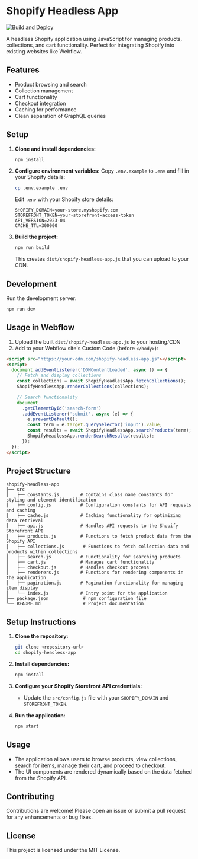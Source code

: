 # Shopify Headless App

[![Build and Deploy](https://github.com/yourusername/shopify-headless-app/actions/workflows/build-and-deploy.yml/badge.svg)](https://github.com/yourusername/shopify-headless-app/actions/workflows/build-and-deploy.yml)

A headless Shopify application using JavaScript for managing products, collections, and cart functionality. Perfect for integrating Shopify into existing websites like Webflow.

## Features

- Product browsing and search
- Collection management
- Cart functionality
- Checkout integration
- Caching for performance
- Clean separation of GraphQL queries

## Setup

1. **Clone and install dependencies:**

   ```bash
   npm install
   ```

2. **Configure environment variables:**
   Copy `.env.example` to `.env` and fill in your Shopify details:

   ```bash
   cp .env.example .env
   ```

   Edit `.env` with your Shopify store details:

   ```
   SHOPIFY_DOMAIN=your-store.myshopify.com
   STOREFRONT_TOKEN=your-storefront-access-token
   API_VERSION=2023-04
   CACHE_TTL=300000
   ```

3. **Build the project:**
   ```bash
   npm run build
   ```
   This creates `dist/shopify-headless-app.js` that you can upload to your CDN.

## Development

Run the development server:

```bash
npm run dev
```

## Usage in Webflow

1. Upload the built `dist/shopify-headless-app.js` to your hosting/CDN
2. Add to your Webflow site's Custom Code (before `</body>`):

```html
<script src="https://your-cdn.com/shopify-headless-app.js"></script>
<script>
  document.addEventListener('DOMContentLoaded', async () => {
    // Fetch and display collections
    const collections = await ShopifyHeadlessApp.fetchCollections();
    ShopifyHeadlessApp.renderCollections(collections);

    // Search functionality
    document
      .getElementById('search-form')
      .addEventListener('submit', async (e) => {
        e.preventDefault();
        const term = e.target.querySelector('input').value;
        const results = await ShopifyHeadlessApp.searchProducts(term);
        ShopifyHeadlessApp.renderSearchResults(results);
      });
  });
</script>
```

## Project Structure

```
shopify-headless-app
├── src
│   ├── constants.js        # Contains class name constants for styling and element identification
│   ├── config.js           # Configuration constants for API requests and caching
│   ├── cache.js            # Caching functionality for optimizing data retrieval
│   ├── api.js              # Handles API requests to the Shopify Storefront API
│   ├── products.js         # Functions to fetch product data from the Shopify API
│   ├── collections.js       # Functions to fetch collection data and products within collections
│   ├── search.js           # Functionality for searching products
│   ├── cart.js             # Manages cart functionality
│   ├── checkout.js         # Handles checkout process
│   ├── renderers.js        # Functions for rendering components in the application
│   ├── pagination.js       # Pagination functionality for managing item display
│   └── index.js            # Entry point for the application
├── package.json             # npm configuration file
└── README.md                # Project documentation
```

## Setup Instructions

1. **Clone the repository:**

   ```bash
   git clone <repository-url>
   cd shopify-headless-app
   ```

2. **Install dependencies:**

   ```bash
   npm install
   ```

3. **Configure your Shopify Storefront API credentials:**

   - Update the `src/config.js` file with your `SHOPIFY_DOMAIN` and `STOREFRONT_TOKEN`.

4. **Run the application:**
   ```bash
   npm start
   ```

## Usage

- The application allows users to browse products, view collections, search for items, manage their cart, and proceed to checkout.
- The UI components are rendered dynamically based on the data fetched from the Shopify API.

## Contributing

Contributions are welcome! Please open an issue or submit a pull request for any enhancements or bug fixes.

## License

This project is licensed under the MIT License.
